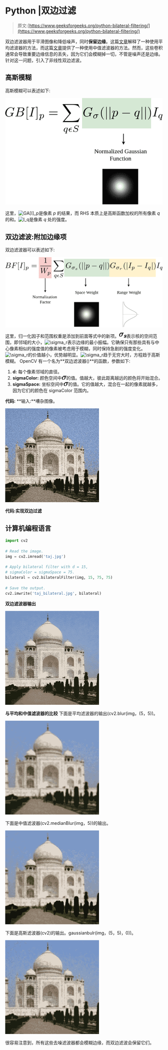# Python |双边过滤

> 原文:[https://www.geeksforgeeks.org/python-bilateral-filtering/](https://www.geeksforgeeks.org/python-bilateral-filtering/)

双边滤波器用于平滑图像和降低噪声，同时**保留边缘**。这篇[文章](https://www.geeksforgeeks.org/salt-and-pepper-noise-removal-using-c/)解释了一种使用平均滤波器的方法，而这篇[文章](https://www.geeksforgeeks.org/noise-removal-using-median-filter-in-c/)提供了一种使用中值滤波器的方法。然而，这些卷积通常会导致重要边缘信息的丢失，因为它们会模糊掉一切，不管是噪声还是边缘。针对这一问题，引入了非线性双边滤波。

## **高斯模糊**

高斯模糊可以表述如下:

![](img/1270b05d4011584aeae213d78636236c.png)

这里，![GA[I]_p  ](img/bcf049efcfaf934c9ceacc4133abd8ef.png "Rendered by QuickLaTeX.com")是像素 *p* 的结果，而 RHS 本质上是高斯函数加权的所有像素 *q* 的和。![I_q  ](img/3306200605d03523ab2ce6e077aeeefc.png "Rendered by QuickLaTeX.com")是像素 *q* 处的强度。

## **双边滤波:附加边缘项**

双边滤波器可以表述如下:

![](img/c6655d31e4fa4ba3c4550d9abaf4d0db.png)

这里，归一化因子和范围权重是添加到前面等式中的新项。![\sigma_s  ](img/e6f21282fd7c5816ac91dd5d964a2086.png "Rendered by QuickLaTeX.com")表示核的空间范围，即邻域的大小，![\sigma_r  ](img/109042de841e2414a26af7a84312fe40.png "Rendered by QuickLaTeX.com")表示边缘的最小振幅。它确保只有那些具有与中心像素相似的强度值的像素被考虑用于模糊，同时保持急剧的强度变化。![\sigma_r  ](img/109042de841e2414a26af7a84312fe40.png "Rendered by QuickLaTeX.com")的价值越小，优势越明显。![\sigma_r  ](img/109042de841e2414a26af7a84312fe40.png "Rendered by QuickLaTeX.com")趋于无穷大时，方程趋于高斯模糊。
OpenCV 有一个名为**双边滤波器()**的函数，参数如下:

1.  **d:** 每个像素邻域的直径。
2.  **sigmaColor:** 颜色空间中![\sigma  ](img/2ddc808843576a8a8672d642ff701ce6.png "Rendered by QuickLaTeX.com")的值。值越大，彼此距离越远的颜色将开始混合。
3.  **sigmaSpace:** 坐标空间中![\sigma  ](img/2ddc808843576a8a8672d642ff701ce6.png "Rendered by QuickLaTeX.com")的值。它的值越大，混合在一起的像素就越多，因为它们的颜色在 sigmaColor 范围内。

**代码:**
**输入:**嘈杂图像。

![](img/605672314c5f94640f113db3baefb0ff.png)

**代码:实现双边过滤**

## 计算机编程语言

```py
import cv2

# Read the image.
img = cv2.imread('taj.jpg')

# Apply bilateral filter with d = 15,
# sigmaColor = sigmaSpace = 75.
bilateral = cv2.bilateralFilter(img, 15, 75, 75)

# Save the output.
cv2.imwrite('taj_bilateral.jpg', bilateral)
```

**双边滤波器输出**

![](img/acb1785ab055b2e8d25693212933bec8.png)

**与平均和中值滤波器的比较**
下面是平均滤波器的输出(cv2.blur(img，(5，5))。

![](img/29fc7f9f35314eb8765132572f41fb83.png)

下面是中值滤波器(cv2.medianBlur(img，5))的输出。

![](img/ca875d27a6441b4624bfecb10b0d2035.png)

下面是高斯滤波器(cv2)的输出。gaussianbulr(img，(5，5)，0))。

![](img/b94378798841b6f82c6d5906c6d4eb57.png)

很容易注意到，所有这些去噪滤波器都会模糊边缘，而双边滤波会保留它们。